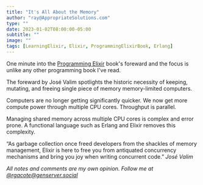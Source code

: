 ```yaml
---
title: "It's All About the Memory"
author: "ray@AppropriateSolutions.com"
type: ""
date: 2023-01-02T08:00:00-05:00
subtitle: ""
image: ""
tags: [LearningElixir, Elixir, ProgrammingElixirBook, Erlang]
---
```


One minute into the [Programming Elixir](https://pragprog.com/titles/elixir16/programming-elixir-1-6/)
book's foreward and the focus is unlike any other programming book I've read.

The foreward by José Valim spotlights the historic necessity of keeping, mutating,
and freeing single piece of memory memory-limited computers.

Computers are no longer getting significantly quicker.
We now get more compute power through multiple CPU cores.
Throughput is parallel.

Managing shared memory across multiple CPU cores is complex and error prone.
A functional language such as Erlang and Elixir removes this complexity.

“As garbage collection once freed developers from the shackles of memory
management, Elixir is here to free you from antiquated concurrency
mechanisms and bring you joy when writing concurrent code.” _José Valim_

_All notes and comments are my own opinion. Follow me at [@rgacote@genserver.social](https://genserver.social/rgacote)_
